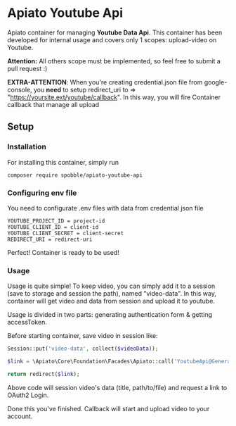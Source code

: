 # Apiato Youtube Api

Apiato container for managing **Youtube Data Api**. This container has been developed for internal usage and covers only 1 scopes: upload-video on Youtube. 


**Attention:** All others scope must be implemented, so feel free to submit a pull request :)

**EXTRA-ATTENTION**: When you're creating credential.json file from google-console, you **need** to setup redirect_uri to => "https://yoursite.ext/youtube/callback". In this way, you will fire Container callback that manage all upload


## Setup

### Installation

For installing this container, simply run

```
composer require spobble/apiato-youtube-api
```

### Configuring env file

You need to configurate .env files with data from credential json file

```env
YOUTUBE_PROJECT_ID = project-id
YOUTUBE_CLIENT_ID = client-id
YOUTUBE_CLIENT_SECRET = client-secret 
REDIRECT_URI = redirect-uri
```

Perfect! Container is ready to be used!


### Usage

Usage is quite simple! To keep video, you can simply add it to a session (save to storage and session the path), named "video-data". In this way, container will get video and data from session and upload it to youtube.


Usage is divided in two parts: generating authentication form & getting accessToken.

Before starting container, save video in session like:

```php
Session::put('video-data', collect($videoData));

$link = \Apiato\Core\Foundation\Facades\Apiato::call('YoutubeApi@GenerateOAuthLoginAction');

return redirect($link);

```

Above code will session video's data (title, path/to/file) and request a link to OAuth2 Login.

Done this you've finished. Callback will start and upload video to your account.
